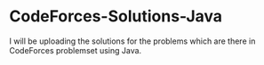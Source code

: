 # CodeForces-Solutions-Java
I will be uploading the solutions for the problems which are there in CodeForces problemset using Java.
